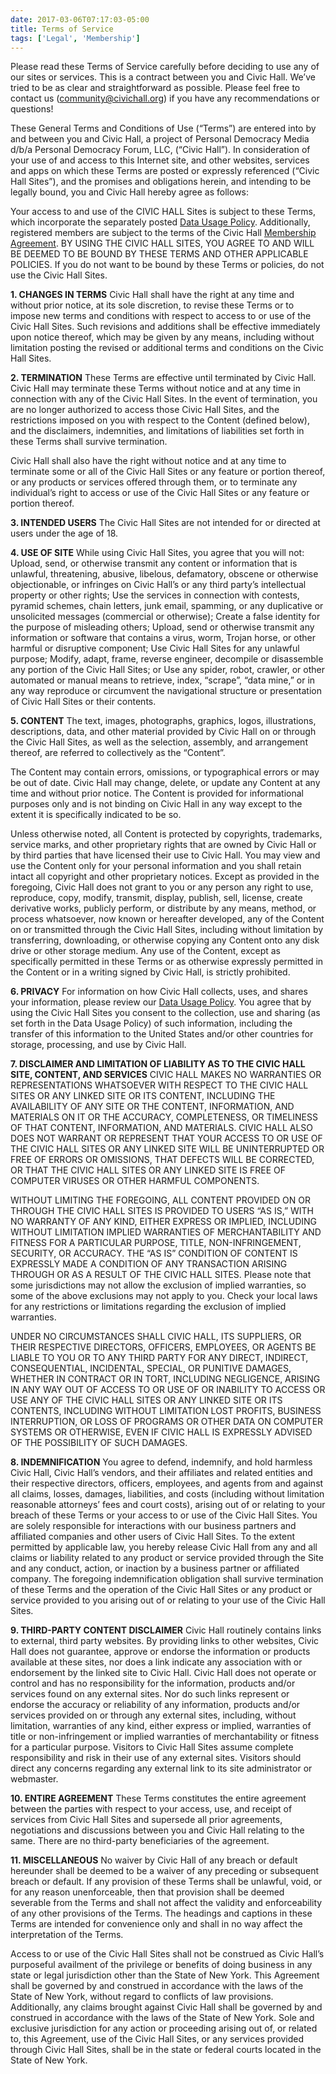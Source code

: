 ```yaml
---
date: 2017-03-06T07:17:03-05:00
title: Terms of Service
tags: ['Legal', 'Membership']
---
```


Please read these Terms of Service carefully before deciding to use any of our sites or services. This is a contract between you and Civic Hall. We’ve tried to be as clear and straightforward as possible. Please feel free to contact us ([community@civichall.org](mailto:community@civichall.org)) if you have any recommendations or questions!

These General Terms and Conditions of Use (“Terms”) are entered into by and between you and Civic Hall, a project of Personal Democracy Media d/b/a Personal Democracy Forum, LLC, (“Civic Hall”). In consideration of your use of and access to this Internet site, and other websites, services and apps on which these Terms are posted or expressly referenced (“Civic Hall Sites”), and the promises and obligations herein, and intending to be legally bound, you and Civic Hall hereby agree as follows:

Your access to and use of the CIVIC HALL Sites is subject to these Terms, which incorporate the separately posted [Data Usage Policy](http://civichall.org/data-use-policy/). Additionally, registered members are subject to the terms of the Civic Hall [Membership Agreement](http://civichall.org/membership-agreement/). BY USING THE CIVIC HALL SITES, YOU AGREE TO AND WILL BE DEEMED TO BE BOUND BY THESE TERMS AND OTHER APPLICABLE POLICIES. If you do not want to be bound by these Terms or policies, do not use the Civic Hall Sites.


**1\. CHANGES IN TERMS**
Civic Hall shall have the right at any time and without prior notice, at its sole discretion, to revise these Terms or to impose new terms and conditions with respect to access to or use of the Civic Hall Sites. Such revisions and additions shall be effective immediately upon notice thereof, which may be given by any means, including without limitation posting the revised or additional terms and conditions on the Civic Hall Sites.


**2\. TERMINATION**
These Terms are effective until terminated by Civic Hall. Civic Hall may terminate these Terms without notice and at any time in connection with any of the Civic Hall Sites. In the event of termination, you are no longer authorized to access those Civic Hall Sites, and the restrictions imposed on you with respect to the Content (defined below), and the disclaimers, indemnities, and limitations of liabilities set forth in these Terms shall survive termination.

Civic Hall shall also have the right without notice and at any time to terminate some or all of the Civic Hall Sites or any feature or portion thereof, or any products or services offered through them, or to terminate any individual’s right to access or use of the Civic Hall Sites or any feature or portion thereof.


**3\. INTENDED USERS**
The Civic Hall Sites are not intended for or directed at users under the age of 18.


**4\. USE OF SITE**
While using Civic Hall Sites, you agree that you will not:
Upload, send, or otherwise transmit any content or information that is unlawful, threatening, abusive, libelous, defamatory, obscene or otherwise objectionable, or infringes on Civic Hall’s or any third party’s intellectual property or other rights;
Use the services in connection with contests, pyramid schemes, chain letters, junk email, spamming, or any duplicative or unsolicited messages (commercial or otherwise);
Create a false identity for the purpose of misleading others;
Upload, send or otherwise transmit any information or software that contains a virus, worm, Trojan horse, or other harmful or disruptive component;
Use Civic Hall Sites for any unlawful purpose;
Modify, adapt, frame, reverse engineer, decompile or disassemble any portion of the Civic Hall Sites; or
Use any spider, robot, crawler, or other automated or manual means to retrieve, index, “scrape”, “data mine,” or in any way reproduce or circumvent the navigational structure or presentation of Civic Hall Sites or their contents.


**5\. CONTENT**
The text, images, photographs, graphics, logos, illustrations, descriptions, data, and other material provided by Civic Hall on or through the Civic Hall Sites, as well as the selection, assembly, and arrangement thereof, are referred to collectively as the “Content”.

The Content may contain errors, omissions, or typographical errors or may be out of date. Civic Hall may change, delete, or update any Content at any time and without prior notice. The Content is provided for informational purposes only and is not binding on Civic Hall in any way except to the extent it is specifically indicated to be so.

Unless otherwise noted, all Content is protected by copyrights, trademarks, service marks, and other proprietary rights that are owned by Civic Hall or by third parties that have licensed their use to Civic Hall. You may view and use the Content only for your personal information and you shall retain intact all copyright and other proprietary notices. Except as provided in the foregoing, Civic Hall does not grant to you or any person any right to use, reproduce, copy, modify, transmit, display, publish, sell, license, create derivative works, publicly perform, or distribute by any means, method, or process whatsoever, now known or hereafter developed, any of the Content on or transmitted through the Civic Hall Sites, including without limitation by transferring, downloading, or otherwise copying any Content onto any disk drive or other storage medium. Any use of the Content, except as specifically permitted in these Terms or as otherwise expressly permitted in the Content or in a writing signed by Civic Hall, is strictly prohibited.


**6\. PRIVACY**
For information on how Civic Hall collects, uses, and shares your information, please review our [Data Usage Policy](http://civichall.org/data-use-policy/). You agree that by using the Civic Hall Sites you consent to the collection, use and sharing (as set forth in the Data Usage Policy) of such information, including the transfer of this information to the United States and/or other countries for storage, processing, and use by Civic Hall.



**7\. DISCLAIMER AND LIMITATION OF LIABILITY AS TO THE CIVIC HALL SITE, CONTENT, AND SERVICES**
CIVIC HALL MAKES NO WARRANTIES OR REPRESENTATIONS WHATSOEVER WITH RESPECT TO THE CIVIC HALL SITES OR ANY LINKED SITE OR ITS CONTENT, INCLUDING THE AVAILABILITY OF ANY SITE OR THE CONTENT, INFORMATION, AND MATERIALS ON IT OR THE ACCURACY, COMPLETENESS, OR TIMELINESS OF THAT CONTENT, INFORMATION, AND MATERIALS. CIVIC HALL ALSO DOES NOT WARRANT OR REPRESENT THAT YOUR ACCESS TO OR USE OF THE CIVIC HALL SITES OR ANY LINKED SITE WILL BE UNINTERRUPTED OR FREE OF ERRORS OR OMISSIONS, THAT DEFECTS WILL BE CORRECTED, OR THAT THE CIVIC HALL SITES OR ANY LINKED SITE IS FREE OF COMPUTER VIRUSES OR OTHER HARMFUL COMPONENTS.

WITHOUT LIMITING THE FOREGOING, ALL CONTENT PROVIDED ON OR THROUGH THE CIVIC HALL SITES IS PROVIDED TO USERS “AS IS,” WITH NO WARRANTY OF ANY KIND, EITHER EXPRESS OR IMPLIED, INCLUDING WITHOUT LIMITATION IMPLIED WARRANTIES OF MERCHANTABILITY AND FITNESS FOR A PARTICULAR PURPOSE, TITLE, NON-INFRINGEMENT, SECURITY, OR ACCURACY. THE “AS IS” CONDITION OF CONTENT IS EXPRESSLY MADE A CONDITION OF ANY TRANSACTION ARISING THROUGH OR AS A RESULT OF THE CIVIC HALL SITES. Please note that some jurisdictions may not allow the exclusion of implied warranties, so some of the above exclusions may not apply to you. Check your local laws for any restrictions or limitations regarding the exclusion of implied warranties.

UNDER NO CIRCUMSTANCES SHALL CIVIC HALL, ITS SUPPLIERS, OR THEIR RESPECTIVE DIRECTORS, OFFICERS, EMPLOYEES, OR AGENTS BE LIABLE TO YOU OR TO ANY THIRD PARTY FOR ANY DIRECT, INDIRECT, CONSEQUENTIAL, INCIDENTAL, SPECIAL, OR PUNITIVE DAMAGES, WHETHER IN CONTRACT OR IN TORT, INCLUDING NEGLIGENCE, ARISING IN ANY WAY OUT OF ACCESS TO OR USE OF OR INABILITY TO ACCESS OR USE ANY OF THE CIVIC HALL SITES OR ANY LINKED SITE OR ITS CONTENTS, INCLUDING WITHOUT LIMITATION LOST PROFITS, BUSINESS INTERRUPTION, OR LOSS OF PROGRAMS OR OTHER DATA ON COMPUTER SYSTEMS OR OTHERWISE, EVEN IF CIVIC HALL IS EXPRESSLY ADVISED OF THE POSSIBILITY OF SUCH DAMAGES.


**8\. INDEMNIFICATION**
You agree to defend, indemnify, and hold harmless Civic Hall, Civic Hall’s vendors, and their affiliates and related entities and their respective directors, officers, employees, and agents from and against all claims, losses, damages, liabilities, and costs (including without limitation reasonable attorneys’ fees and court costs), arising out of or relating to your breach of these Terms or your access to or use of the Civic Hall Sites. You are solely responsible for interactions with our business partners and affiliated companies and other users of Civic Hall Sites. To the extent permitted by applicable law, you hereby release Civic Hall from any and all claims or liability related to any product or service provided through the Site and any conduct, action, or inaction by a business partner or affiliated company. The foregoing indemnification obligation shall survive termination of these Terms and the operation of the Civic Hall Sites or any product or service provided to you arising out of or relating to your use of the Civic Hall Sites.


**9\. THIRD-PARTY CONTENT DISCLAIMER**
Civic Hall routinely contains links to external, third party websites. By providing links to other websites, Civic Hall does not guarantee, approve or endorse the information or products available at these sites, nor does a link indicate any association with or endorsement by the linked site to Civic Hall. Civic Hall does not operate or control and has no responsibility for the information, products and/or services found on any external sites. Nor do such links represent or endorse the accuracy or reliability of any information, products and/or services provided on or through any external sites, including, without limitation, warranties of any kind, either express or implied, warranties of title or non-infringement or implied warranties of merchantability or fitness for a particular purpose. Visitors to Civic Hall Sites assume complete responsibility and risk in their use of any external sites. Visitors should direct any concerns regarding any external link to its site administrator or webmaster.


**10\. ENTIRE AGREEMENT**
These Terms constitutes the entire agreement between the parties with respect to your access, use, and receipt of services from Civic Hall Sites and supersede all prior agreements, negotiations and discussions between you and Civic Hall relating to the same. There are no third-party beneficiaries of the agreement.


**11\. MISCELLANEOUS**
No waiver by Civic Hall of any breach or default hereunder shall be deemed to be a waiver of any preceding or subsequent breach or default. If any provision of these Terms shall be unlawful, void, or for any reason unenforceable, then that provision shall be deemed severable from the Terms and shall not affect the validity and enforceability of any other provisions of the Terms. The headings and captions in these Terms are intended for convenience only and shall in no way affect the interpretation of the Terms.

Access to or use of the Civic Hall Sites shall not be construed as Civic Hall’s purposeful availment of the privilege or benefits of doing business in any state or legal jurisdiction other than the State of New York. This Agreement shall be governed by and construed in accordance with the laws of the State of New York, without regard to conflicts of law provisions. Additionally, any claims brought against Civic Hall shall be governed by and construed in accordance with the laws of the State of New York. Sole and exclusive jurisdiction for any action or proceeding arising out of, or related to, this Agreement, use of the Civic Hall Sites, or any services provided through Civic Hall Sites, shall be in the state or federal courts located in the State of New York.
